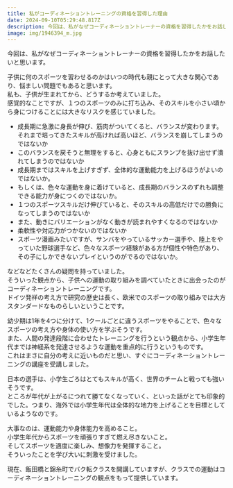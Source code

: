 ```yaml
---
title: 私がコーディネーショントレーニングの資格を習得した理由
date: 2024-09-10T05:29:48.817Z
description: 今回は、私がなぜコーディネーショントレーナーの資格を習得したかをお話したいと思います。
image: img/1946394_m.jpg
---
```

今回は、私がなぜコーディネーショントレーナーの資格を習得したかをお話したいと思います。

子供に何のスポーツを習わせるのかはいつの時代も親にとって大きな関心であり、悩ましい問題でもあると思います。\
私も、子供が生まれてから、どうするか考えていました。\
感覚的なことですが、１つのスポーツのみに打ち込み、そのスキルを小さい頃から身につけることには大きなリスクを感じていました。

* 成長期に急激に身長が伸び、筋肉がついてくると、バランスが変わります。それまで培ってきたスキルが高ければ高いほど、バランスを崩してしまうのではないか
* このバランスを戻そうと無理をすると、心身ともにスランプを抜け出せず潰れてしまうのではないか
* 成長期まではスキルを上げすぎず、全体的な運動能力を上げるほうがよいのではないか。
* もしくは、色々な運動を身に着けていると、成長期のバランスのずれも調整できる能力が身につくのではないか。
* １つのスポーツスキルだけ伸びていると、そのスキルの高低だけでの勝負になってしまうのではないか
* また、動きにバリエーションがなく動きが読まれやすくなるのではないか
* 柔軟性や対応力がつかないのではないか
* スポーツ漫画みたいですが、サンバをやっているサッカー選手や、陸上をやっていた野球選手など、色々なスポーツ経験がある方が個性や特色があり、その子にしかできないプレイというのがでるのではないか。

などなどたくさんの疑問を持っていました。\
そういった観点から、子供への運動の取り組みを調べていたときに出会ったのがコーディネーショントレーニングです。\
ドイツ発祥の考え方で研究の歴史は長く、欧米でのスポーツの取り組みでは大方スタンダードなものらしいということです。

幼少期は1年を4つに分けて、1クールごとに違うスポーツをやることで、色々なスポーツの考え方や身体の使い方を学ぶそうです。\
また、人間の発達段階に合わせたトレーニングを行うという観点から、小学生年代までは神経系を発達させるような運動を重点的に行うというものです。\
これはまさに自分の考えに近いものだと思い、すぐにコーディネーショントレーニングの講座を受講しました。

日本の選手は、小学生ごろはとてもスキルが高く、世界のチームと戦っても強いそうです。\
ところが年代が上がるにつれて勝てなくなっていく、といった話がとても印象的でした。つまり、海外では小学生年代は全体的な地力を上げることを目標としているようなのです。

大事なのは、運動能力や身体能力を高めること。\
小学生年代からスポーツを頑張りすぎて燃え尽きないこと。\
そしてスポーツを適度に楽しみ、想像力を発揮すること。\
そういったことを学び大いに刺激を受けました。

現在、飯田橋と錦糸町でバク転クラスを開講していますが、クラスでの運動はコーディネーショントレーニングの観点をもって提供しています。